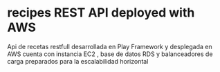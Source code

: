 # recipes REST API deployed with AWS
 Api de recetas restfull desarrollada en Play Framework y desplegada en AWS cuenta con instancia EC2 , base de datos RDS y balanceadores de carga preparados para la escalabilidad horizontal
